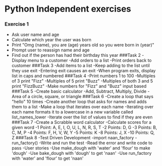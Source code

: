 # Python Independent exercises
### Exercise 1
- Ask user name and age
- Calculate which year the user was born
- Print "Omg (name), you are (age) years old so you were born in (year)"
- Prompt user to reassign name and age
- Find out if the person has had their birthday this year
###Task 2
-Display menu to a customer
-Add orders to a list
-Print orders back to customer
###Task 3
-Add items to a list
-Keep adding to the list until they use exit
-Entering exit causes an exit
-When program exits, display list in caps and numbered
###Task 4
-Print numbers 1 to 100
-Multiples of 3 print "Fizz"
-Multiples of 5 print "Buzz"
-Multiples of both 3 and 5 print "FizzBuzz"
-Make numbers for "Fizz" and "Buzz" input based
###Task 5
-Create basic calculator
-Add, Subtract, Multiply, Divide
-Area of a circle, square, or triangle 
###Task 6
-Create a loop that says "hello" 10 times
-Create another loop that asks for names and adds them to a list
-Make a loop that iterates over each name
-Iterating over each name formats it to a lowercase in a new variable called list_names_lower
-Iterate over the list of values to find if they are even
###Task 7
-Create a Scrabble word calculator
-Calculate scores for a given word
-1 Point: A, E, I, O, U, L, N, R, S, T
-2 Points: D, G
-3 Points: B, C, M, P
-4 Points: F, H, V, W, Y
-5 Points: K
-8 Points: J, X
-10 Points: Q, Z
###Task 8
-Test Driven Development
-import naan_factory
-run_factory()
-Write and run the test
-Read the error and write code to pass
-User stories
-Use make_dough with 'water' and 'flour' to make 'dough'
-Use bake_dough with 'dough' to get 'naan'
-Use run_factory with 'water' and 'flour' to get 'naan'